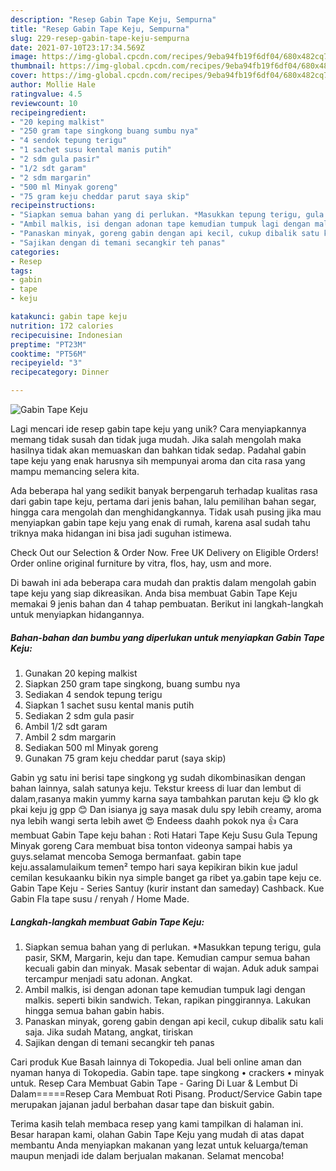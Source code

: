 ```yaml
---
description: "Resep Gabin Tape Keju, Sempurna"
title: "Resep Gabin Tape Keju, Sempurna"
slug: 229-resep-gabin-tape-keju-sempurna
date: 2021-07-10T23:17:34.569Z
image: https://img-global.cpcdn.com/recipes/9eba94fb19f6df04/680x482cq70/gabin-tape-keju-foto-resep-utama.jpg
thumbnail: https://img-global.cpcdn.com/recipes/9eba94fb19f6df04/680x482cq70/gabin-tape-keju-foto-resep-utama.jpg
cover: https://img-global.cpcdn.com/recipes/9eba94fb19f6df04/680x482cq70/gabin-tape-keju-foto-resep-utama.jpg
author: Mollie Hale
ratingvalue: 4.5
reviewcount: 10
recipeingredient:
- "20 keping malkist"
- "250 gram tape singkong buang sumbu nya"
- "4 sendok tepung terigu"
- "1 sachet susu kental manis putih"
- "2 sdm gula pasir"
- "1/2 sdt garam"
- "2 sdm margarin"
- "500 ml Minyak goreng"
- "75 gram keju cheddar parut saya skip"
recipeinstructions:
- "Siapkan semua bahan yang di perlukan. *Masukkan tepung terigu, gula pasir, SKM, Margarin, keju dan tape. Kemudian campur semua bahan kecuali gabin dan minyak. Masak sebentar di wajan. Aduk aduk sampai tercampur menjadi satu adonan. Angkat."
- "Ambil malkis, isi dengan adonan tape kemudian tumpuk lagi dengan malkis. seperti bikin sandwich. Tekan, rapikan pinggirannya. Lakukan hingga semua bahan gabin habis."
- "Panaskan minyak, goreng gabin dengan api kecil, cukup dibalik satu kali saja. Jika sudah Matang, angkat, tiriskan"
- "Sajikan dengan di temani secangkir teh panas"
categories:
- Resep
tags:
- gabin
- tape
- keju

katakunci: gabin tape keju 
nutrition: 172 calories
recipecuisine: Indonesian
preptime: "PT23M"
cooktime: "PT56M"
recipeyield: "3"
recipecategory: Dinner

---
```



![Gabin Tape Keju](https://img-global.cpcdn.com/recipes/9eba94fb19f6df04/680x482cq70/gabin-tape-keju-foto-resep-utama.jpg)

Lagi mencari ide resep gabin tape keju yang unik? Cara menyiapkannya memang tidak susah dan tidak juga mudah. Jika salah mengolah maka hasilnya tidak akan memuaskan dan bahkan tidak sedap. Padahal gabin tape keju yang enak harusnya sih mempunyai aroma dan cita rasa yang mampu memancing selera kita.

Ada beberapa hal yang sedikit banyak berpengaruh terhadap kualitas rasa dari gabin tape keju, pertama dari jenis bahan, lalu pemilihan bahan segar, hingga cara mengolah dan menghidangkannya. Tidak usah pusing jika mau menyiapkan gabin tape keju yang enak di rumah, karena asal sudah tahu triknya maka hidangan ini bisa jadi suguhan istimewa.

Check Out our Selection &amp; Order Now. Free UK Delivery on Eligible Orders! Order online original furniture by vitra, flos, hay, usm and more.


Di bawah ini ada beberapa cara mudah dan praktis dalam mengolah gabin tape keju yang siap dikreasikan. Anda bisa membuat Gabin Tape Keju memakai 9 jenis bahan dan 4 tahap pembuatan. Berikut ini langkah-langkah untuk menyiapkan hidangannya.

<!--inarticleads1-->

##### Bahan-bahan dan bumbu yang diperlukan untuk menyiapkan Gabin Tape Keju:

1. Gunakan 20 keping malkist
1. Siapkan 250 gram tape singkong, buang sumbu nya
1. Sediakan 4 sendok tepung terigu
1. Siapkan 1 sachet susu kental manis putih
1. Sediakan 2 sdm gula pasir
1. Ambil 1/2 sdt garam
1. Ambil 2 sdm margarin
1. Sediakan 500 ml Minyak goreng
1. Gunakan 75 gram keju cheddar parut (saya skip)


Gabin yg satu ini berisi tape singkong yg sudah dikombinasikan dengan bahan lainnya, salah satunya keju. Tekstur kreess di luar dan lembut di dalam,rasanya makin yummy karna saya tambahkan parutan keju 😋 klo gk pkai keju jg gpp 😊 Dan isianya jg saya masak dulu spy lebih creamy, aroma nya lebih wangi serta lebih awet 😍 Endeess daahh pokok nya 👍 Cara membuat Gabin Tape keju bahan : Roti Hatari Tape Keju Susu Gula Tepung Minyak goreng Cara membuat bisa tonton videonya sampai habis ya guys.selamat mencoba Semoga bermanfaat. gabin tape keju.assalamulaikum temen² tempo hari saya kepikiran bikin kue jadul cemilan kesukaanku bikin nya simple banget ga ribet ya.gabin tape keju ce. Gabin Tape Keju - Series Santuy (kurir instant dan sameday) Cashback. Kue Gabin Fla tape susu / renyah / Home Made. 

<!--inarticleads2-->

##### Langkah-langkah membuat Gabin Tape Keju:

1. Siapkan semua bahan yang di perlukan. *Masukkan tepung terigu, gula pasir, SKM, Margarin, keju dan tape. Kemudian campur semua bahan kecuali gabin dan minyak. Masak sebentar di wajan. Aduk aduk sampai tercampur menjadi satu adonan. Angkat.
1. Ambil malkis, isi dengan adonan tape kemudian tumpuk lagi dengan malkis. seperti bikin sandwich. Tekan, rapikan pinggirannya. Lakukan hingga semua bahan gabin habis.
1. Panaskan minyak, goreng gabin dengan api kecil, cukup dibalik satu kali saja. Jika sudah Matang, angkat, tiriskan
1. Sajikan dengan di temani secangkir teh panas


Cari produk Kue Basah lainnya di Tokopedia. Jual beli online aman dan nyaman hanya di Tokopedia. Gabin tape. tape singkong • crackers • minyak untuk. Resep Cara Membuat Gabin Tape - Garing Di Luar &amp; Lembut Di Dalam=====Resep Cara Membuat Roti Pisang. Product/Service Gabin tape merupakan jajanan jadul berbahan dasar tape dan biskuit gabin. 

Terima kasih telah membaca resep yang kami tampilkan di halaman ini. Besar harapan kami, olahan Gabin Tape Keju yang mudah di atas dapat membantu Anda menyiapkan makanan yang lezat untuk keluarga/teman maupun menjadi ide dalam berjualan makanan. Selamat mencoba!
